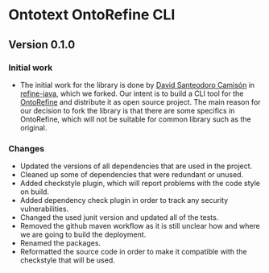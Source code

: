 # Ontotext OntoRefine CLI

## Version 0.1.0

### Initial work

 - The initial work for the library is done by [David Santeodoro Camisón](https://github.com/dsanteodoro) in [refine-java](https://github.com/ancore/refine-java), which we forked.
   Our intent is to build a CLI tool for the [OntoRefine](https://graphdb.ontotext.com/documentation/free/loading-data-using-ontorefine.html) and distribute it as open source
   project. The main reason for our decision to fork the library is that there are some specifics in OntoRefine, which will not be suitable for common library such as the original.

### Changes

 - Updated the versions of all dependencies that are used in the project.
 - Cleaned up some of dependencies that were redundant or unused.
 - Added checkstyle plugin, which will report problems with the code style on build.
 - Added dependency check plugin in order to track any security vulnerabilities.
 - Changed the used junit version and updated all of the tests.
 - Removed the github maven workflow as it is still unclear how and where we are going to build the deployment.
 - Renamed the packages.
 - Reformatted the source code in order to make it compatible with the checkstyle that will be used.
